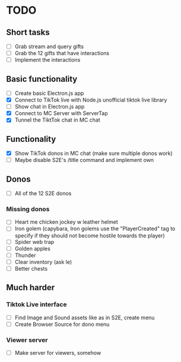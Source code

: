 # TODO

## Short tasks

- [ ] Grab stream and query gifts
- [ ] Grab the 12 gifts that have interactions
- [ ] Implement the interactions

## Basic functionality

- [ ] Create basic Electron.js app
- [X] Connect to TikTok live with Node.js unofficial tiktok live library
- [ ] Show chat in Electron.js app
- [X] Connect to MC Server with ServerTap
- [X] Tunnel the TiktTok chat in MC chat

## Functionality

- [X] Show TikTok donos in MC chat (make sure multiple donos work)
- [ ] Maybe disable S2E's /title command and implement own

## Donos

- [ ] All of the 12 S2E donos

### Missing donos

  - [ ] Heart me chicken jockey w leather helmet
  - [ ] Iron golem (capybara, Iron golems use the "PlayerCreated" tag to specify if they should not become hostile towards the player)
  - [ ] Spider web trap
  - [ ] Golden apples
  - [ ] Thunder
  - [ ] Clear inventory (ask le)
  - [ ] Better chests

## Much harder

### Tiktok Live interface

- [ ] Find Image and Sound assets like as in S2E, create menu
- [ ] Create Browser Source for dono menu

### Viewer server

- [ ] Make server for viewers, somehow 